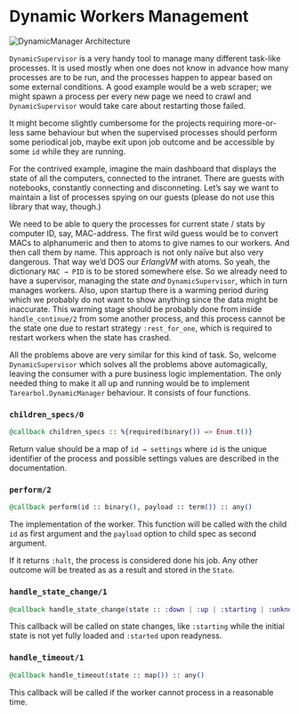 # Dynamic Workers Management

![DynamicManager Architecture](./assets/dynamic_manager.png)

`DynamicSupervisor` is a very handy tool to manage many different task-like processes.
It is used mostly when one does not know in advance how many processes are to be run,
and the processes happen to appear based on some external conditions. A good example
would be a web scraper; we might spawn a process per every new page we need to crawl
and `DynamicSupervisor` would take care about restarting those failed.

It might become slightly cumbersome for the projects requiring more-or-less same
behaviour but when the supervised processes should perform some periodical job,
maybe exit upon job outcome and be accessible by some `id` while they are running.

For the contrived example, imagine the main dashboard that displays the state
of all the computers, connected to the intranet. There are guests with notebooks,
constantly connecting and disconneting. Let’s say we want to maintain a list of
processes spying on our guests (please do not use this library that way, though.)

We need to be able to query the processes for current state / stats by computer ID,
say, MAC-address. The first wild guess would be to convert MACs to alphanumeric
and then to atoms to give names to our workers. And then call them by name.
This approach is not only naïve but also very dangerous. That way we’d DOS our
_ErlangVM_ with atoms. So yeah, the dictionary `MAC → PID` is to be stored
somewhere else. So we already need to have a supervisor, managing the state _and_
`DynamicSupervisor`, which in turn manages workers. Also, upon startup there is
a warming period during which we probably do not want to show anything since the
data might be inaccurate. This warming stage should be probably done from inside
`handle_continue/2` from some another process, and this process cannot be the state
one due to restart strategy `:rest_for_one`, which is required to restart workers
when the state has crashed.

All the problems above are very similar for this kind of task. So, welcome
`DynamicSupervisor` which solves all the problems above automagically, leaving
the consumer with a pure business logic implementation. The only needed thing
to make it all up and running would be to implement `Tarearbol.DynamicManager`
behaviour. It consists of four functions.

###  `children_specs/0`

```elixir
@callback children_specs :: %{required(binary()) => Enum.t()}
```

Return value should be a map of `id → settings` where `id` is the unique
identifier of the process and possible settings values are described in the
documentation.

### `perform/2`

```elixir
@callback perform(id :: binary(), payload :: term()) :: any()
```

The implementation of the worker. This function will be called with
the child `id` as first argument and the `payload` option to child spec
as second argument.

If it returns `:halt`, the process is considered done his job. Any other outcome
will be treated as as a result and stored in the `State`.

### `handle_state_change/1`

```elixir
@callback handle_state_change(state :: :down | :up | :starting | :unknown) :: :ok | :restart
```

This callback will be called on state changes, like `:starting` while the
initial state is not yet fully loaded and `:started` upon readyness.

### `handle_timeout/1`

```elixir
@callback handle_timeout(state :: map()) :: any()
```

This callback will be called if the worker cannot process in a reasonable time.
